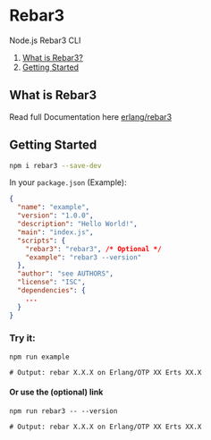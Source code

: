 # Rebar3
Node.js Rebar3 CLI

1. [What is Rebar3?](https://github.com/erlang/rebar3#what-is-rebar3)
2. [Getting Started](https://github.com/erlang/rebar3#getting-started)

## What is Rebar3
Read full Documentation here [erlang/rebar3](https://github.com/erlang/rebar3)

## Getting Started

```bash
npm i rebar3 --save-dev
```

In your `package.json` (Example):
```json
{
  "name": "example",
  "version": "1.0.0",
  "description": "Hello World!",
  "main": "index.js",
  "scripts": {
    "rebar3": "rebar3", /* Optional */
    "example": "rebar3 --version"
  },
  "author": "see AUTHORS",
  "license": "ISC",
  "dependencies": {
    ...
  }
}
```

### Try it:
```shell
npm run example

# Output: rebar X.X.X on Erlang/OTP XX Erts XX.X
```

#### Or use the (optional) link
```shell
npm run rebar3 -- --version

# Output: rebar X.X.X on Erlang/OTP XX Erts XX.X
```
